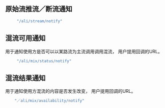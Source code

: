 ## 原始流推流／断流通知
```ruby
     "/ali/stream/notify"
```

## 混流可用通知
用于通知使用方是否可以以某路流为主流调用调用混流， 用户提用回调的URL。
```ruby
     "/ali/mix/status/notify"
```

## 混流结果通知
用于通知使用方混流的内容是否发生改变， 用户提用回调的URL。
```ruby
    "／ali/mix/availability/notify"
```
